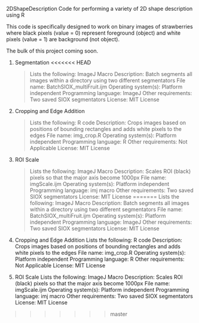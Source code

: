 2DShapeDescription
Code for performing a variety of 2D shape description using R

This code is specifically designed to work on binary images of strawberries where black pixels (value = 0) represent foreground (object) and white pixels (value = 1) are background (not object).

The bulk of this project coming soon.

1. Segmentation
<<<<<<< HEAD
   > Lists the following: ImageJ Macro
   > Description: Batch segments all images within a directory using two different segmentators
   > File name: BatchSIOX_multiFruit.ijm
   > Operating system(s): Platform independent
   > Programming language: ImageJ
   > Other requirements: Two saved SIOX segmentators
   > License: MIT License

2. Cropping and Edge Addition
    >Lists the following: R code
    >Description: Crops images based on positions of bounding rectangles and adds white pixels to the edges
    >File name: img_crop.R
    >Operating system(s): Platform independent
    >Programming language: R
    >Other requirements: Not Applicable
    >License: MIT License

3. ROI Scale
    >Lists the following: ImageJ Macro
    >Description: Scales ROI (black) pixels so that the major axis become 1000px
    >File name: imgScale.ijm
    >Operating system(s): Platform independent
    >Programming language: imj macro
    >Other requirements: Two saved SIOX segmentators
    >License: MIT License
=======
    Lists the following: ImageJ Macro
    Description: Batch segments all images within a directory using two different segmentators
    File name: BatchSIOX_multiFruit.ijm
    Operating system(s): Platform independent
    Programming language: ImageJ
    Other requirements: Two saved SIOX segmentators
    License: MIT License

2. Cropping and Edge Addition
    Lists the following: R code
    Description: Crops images based on positions of bounding rectangles and adds white pixels to the edges
    File name: img_crop.R
    Operating system(s): Platform independent
    Programming language: R
    Other requirements: Not Applicable
    License: MIT License

3. ROI Scale
    Lists the following: ImageJ Macro
    Description: Scales ROI (black) pixels so that the major axis become 1000px
    File name: imgScale.ijm
    Operating system(s): Platform independent
    Programming language: imj macro
    Other requirements: Two saved SIOX segmentators
    License: MIT License
>>>>>>> master
